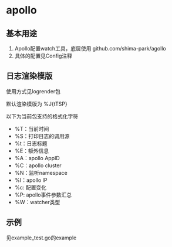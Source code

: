 # apollo

## 基本用途

1. Apollo配置watch工具，底层使用 github.com/shima-park/agollo
2. 具体的配置见Config注释

## 日志渲染模版

使用方式见logrender包

默认渲染模版为 %J{tTSP}

以下为当前包支持的格式化字符

* %T：当前时间
* %S：打印日志的调用源
* %t：日志标题
* %E：额外信息
* %A：apollo AppID
* %C：apollo cluster
* %N：监听namespace
* %I：apollo IP
* %c: 配置变化
* %P: apollo事件参数汇总
* %W：watcher类型

## 示例

见example_test.go的example